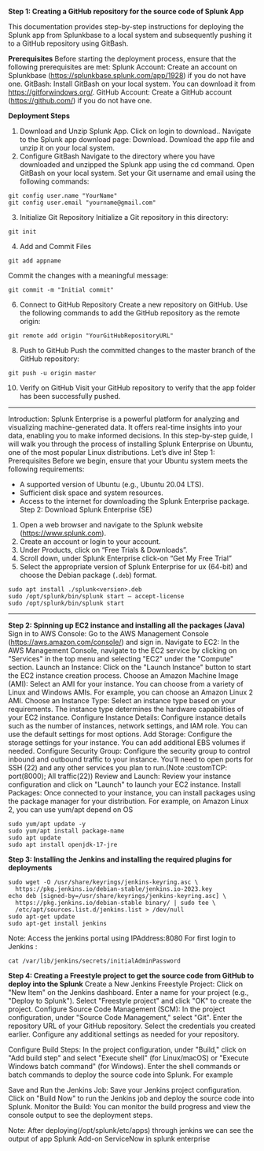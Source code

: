 
**Step 1: Creating a GitHub repository for the source code of Splunk App**

This documentation provides step-by-step instructions for deploying the Splunk app from Splunkbase to a local system and subsequently pushing it to a GitHub repository using GitBash.

**Prerequisites**
Before starting the deployment process, ensure that the following prerequisites are met:
Splunk Account: Create an account on Splunkbase (https://splunkbase.splunk.com/app/1928) if you do not have one.
GitBash: Install GitBash on your local system. You can download it from https://gitforwindows.org/.
GitHub Account: Create a GitHub account (https://github.com/) if you do not have one.

**Deployment Steps**
1. Download and Unzip Splunk App.
Click on login to download..
Navigate to the Splunk app download page: Download.
Download the app file and unzip it on your local system.
2. Configure GitBash
Navigate to the directory where you have downloaded and unzipped the Splunk app using the cd command.
Open GitBash on your local system.
Set your Git username and email using the following commands:
```
git config user.name "YourName"
git config user.email "yourname@gmail.com"
```
3. Initialize Git Repository
Initialize a Git repository in this directory:	
```	
git init
```
4. Add and Commit Files
```
git add appname
```
Commit the changes with a meaningful message:
```
git commit -m "Initial commit"
```
6. Connect to GitHub Repository
Create a new repository on GitHub.
Use the following commands to add the GitHub repository as the remote origin:
```
git remote add origin "YourGitHubRepositoryURL"
```
8. Push to GitHub
Push the committed changes to the master branch of the GitHub repository:
```
git push -u origin master
```
10. Verify on GitHub
Visit your GitHub repository to verify that the app folder has been successfully pushed.


    
--------------------------------------------------------------------------------------------------------------
Introduction:
Splunk Enterprise is a powerful platform for analyzing and visualizing machine-generated data. It offers real-time insights into your data, enabling you to make informed decisions. In this step-by-step guide, I will walk you through the process of installing Splunk Enterprise on Ubuntu, one of the most popular Linux distributions.
Let’s dive in!
Step 1: Prerequisites
Before we begin, ensure that your Ubuntu system meets the following requirements:
- A supported version of Ubuntu (e.g., Ubuntu 20.04 LTS).
- Sufficient disk space and system resources.
- Access to the internet for downloading the Splunk Enterprise package.
Step 2: Download Splunk Enterprise (SE)
1. Open a web browser and navigate to the Splunk website (https://www.splunk.com).
2. Create an account or login to your account.
3. Under Products, click on “Free Trials & Downloads”.
4. Scroll down, under Splunk Enterprise click-on “Get My Free Trial”
5. Select the appropriate version of Splunk Enterprise for ux (64-bit) and choose the Debian package (`.deb`) format.
```
sudo apt install ./splunk<version>.deb
sudo /opt/splunk/bin/splunk start — accept-license
sudo /opt/splunk/bin/splunk start
```
--------------------------------------------------------------------------------------------------------------

**Step 2: Spinning up EC2 instance and installing all the packages (Java)**
Sign in to AWS Console:
Go to the AWS Management Console (https://aws.amazon.com/console/) and sign in.
Navigate to EC2:
In the AWS Management Console, navigate to the EC2 service by clicking on "Services" in the top menu and selecting "EC2" under the "Compute" section.
Launch an Instance:
Click on the "Launch Instance" button to start the EC2 instance creation process.
Choose an Amazon Machine Image (AMI):
Select an AMI for your instance. You can choose from a variety of Linux and Windows AMIs. For example, you can choose an Amazon Linux 2 AMI.
Choose an Instance Type:
Select an instance type based on your requirements. The instance type determines the hardware capabilities of your EC2 instance.
Configure Instance Details:
Configure instance details such as the number of instances, network settings, and IAM role. You can use the default settings for most options.
Add Storage:
Configure the storage settings for your instance. You can add additional EBS volumes if needed.
Configure Security Group:
Configure the security group to control inbound and outbound traffic to your instance. You'll need to open ports for SSH (22) and any other services you plan to run.(Note :customTCP: port(8000); All traffic(22))
Review and Launch:
Review your instance configuration and click on "Launch" to launch your EC2 instance.
Install Packages:
Once connected to your instance, you can install packages using the package manager for your distribution. For example, on Amazon Linux 2, you can use yum/apt depend on OS
```		
sudo yum/apt update -y
sudo yum/apt install package-name
sudo apt update
sudo apt install openjdk-17-jre
```


**Step 3: Installing the Jenkins and installing the required plugins for deployments**
```
sudo wget -O /usr/share/keyrings/jenkins-keyring.asc \
  https://pkg.jenkins.io/debian-stable/jenkins.io-2023.key
echo deb [signed-by=/usr/share/keyrings/jenkins-keyring.asc] \
  https://pkg.jenkins.io/debian-stable binary/ | sudo tee \
  /etc/apt/sources.list.d/jenkins.list > /dev/null
sudo apt-get update
sudo apt-get install jenkins
```

Note: Access the jenkins portal using IPAddress:8080 
For first login to Jenkins : 
```
cat /var/lib/jenkins/secrets/initialAdminPassword 
```



**Step 4: Creating a Freestyle project to get the source code from GitHub to deploy into the Splunk**
Create a New Jenkins Freestyle Project:
Click on "New Item" on the Jenkins dashboard.
Enter a name for your project (e.g., "Deploy to Splunk").
Select "Freestyle project" and click "OK" to create the project.
Configure Source Code Management (SCM):
In the project configuration, under "Source Code Management," select "Git".
Enter the repository URL of your GitHub repository.
Select the credentials you created earlier.
Configure any additional settings as needed for your repository.

Configure Build Steps:
In the project configuration, under "Build," click on "Add build step" and select "Execute shell" (for Linux/macOS) or "Execute Windows batch command" (for Windows).
Enter the shell commands or batch commands to deploy the source code into Splunk. For example

Save and Run the Jenkins Job:
Save your Jenkins project configuration.
Click on "Build Now" to run the Jenkins job and deploy the source code into Splunk.
Monitor the Build:
You can monitor the build progress and view the console output to see the deployment steps.

Note: After deploying(/opt/splunk/etc/apps) through jenkins we can see the output of app Splunk Add-on ServiceNow in splunk enterprise
